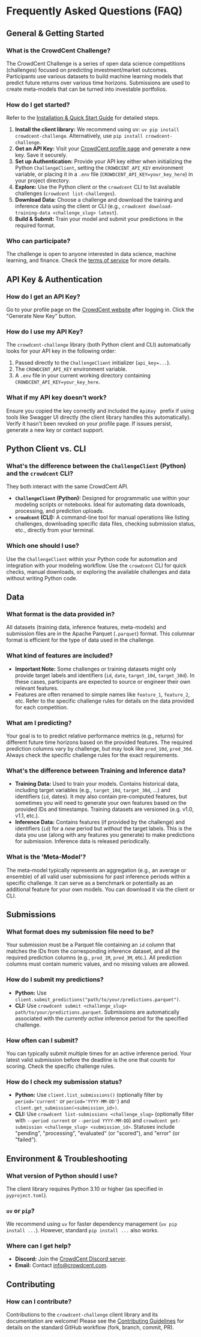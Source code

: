 # Frequently Asked Questions (FAQ)

## General & Getting Started

### What is the CrowdCent Challenge?

The CrowdCent Challenge is a series of open data science competitions (challenges) focused on predicting investment/market outcomes. Participants use various datasets to build machine learning models that predict future returns over various time horizons. Submissions are used to create meta-models that can be turned into investable portfolios.

### How do I get started?

Refer to the [Installation & Quick Start Guide](install-quickstart.md) for detailed steps.

1.  **Install the client library:** We recommend using uv: `uv pip install crowdcent-challenge`. Alternatively, use `pip install crowdcent-challenge`.
2.  **Get an API Key:** Visit your [CrowdCent profile page](https://crowdcent.com/profile) and generate a new key. Save it securely.
3.  **Set up Authentication:** Provide your API key either when initializing the Python `ChallengeClient`, setting the `CROWDCENT_API_KEY` environment variable, or placing it in a `.env` file (`CROWDCENT_API_KEY=your_key_here`) in your project directory.
4.  **Explore:** Use the Python client or the `crowdcent` CLI to list available challenges (`crowdcent list-challenges`).
5.  **Download Data:** Choose a challenge and download the training and inference data using the client or CLI (e.g., `crowdcent download-training-data <challenge_slug> latest`).
6.  **Build & Submit:** Train your model and submit your predictions in the required format.



### Who can participate?

The challenge is open to anyone interested in data science, machine learning, and finance. Check the [terms of service](https://crowdcent.com/terms/) for more details.

## API Key & Authentication

### How do I get an API Key?

Go to your profile page on the [CrowdCent website](https://crowdcent.com/profile) after logging in. Click the "Generate New Key" button.

### How do I use my API Key?

The `crowdcent-challenge` library (both Python client and CLI) automatically looks for your API key in the following order:

1.  Passed directly to the `ChallengeClient` initializer (`api_key=...`).
2.  The `CROWDCENT_API_KEY` environment variable.
3.  A `.env` file in your current working directory containing `CROWDCENT_API_KEY=your_key_here`.

### What if my API key doesn't work?

Ensure you copied the key correctly and included the `ApiKey ` prefix if using tools like Swagger UI directly (the client library handles this automatically). Verify it hasn't been revoked on your profile page. If issues persist, generate a new key or contact support.

## Python Client vs. CLI

### What's the difference between the `ChallengeClient` (Python) and the `crowdcent` CLI?

They both interact with the same CrowdCent API.

*   **`ChallengeClient` (Python):** Designed for programmatic use within your modeling scripts or notebooks. Ideal for automating data downloads, processing, and prediction uploads.
*   **`crowdcent` (CLI):** A command-line tool for manual operations like listing challenges, downloading specific data files, checking submission status, etc., directly from your terminal.

### Which one should I use?

Use the `ChallengeClient` within your Python code for automation and integration with your modeling workflow. Use the `crowdcent` CLI for quick checks, manual downloads, or exploring the available challenges and data without writing Python code.

## Data

### What format is the data provided in?

All datasets (training data, inference features, meta-models) and submission files are in the Apache Parquet (`.parquet`) format. This columnar format is efficient for the type of data used in the challenge.

### What kind of features are included?



*   **Important Note:** Some challenges or training datasets might only provide target labels and identifiers (`id`, `date`, `target_10d`, `target_30d`). In these cases, participants are expected to source or engineer their own relevant features.
*   Features are often renamed to simple names like `feature_1`, `feature_2`, etc. Refer to the specific challenge rules for details on the data provided for each competition.

### What am I predicting?

Your goal is to to predict relative performance metrics (e.g., returns) for different future time horizons based on the provided features. The required prediction columns vary by challenge, but may look like `pred_10d`, `pred_30d`. Always check the specific challenge rules for the exact requirements.

### What's the difference between Training and Inference data?

*   **Training Data:** Used to train your models. Contains historical data, including target variables (e.g., `target_10d`, `target_30d`, ...) and identifiers (`id`, dates). It *may* also contain pre-computed features, but sometimes you will need to generate your own features based on the provided IDs and timestamps. Training datasets are versioned (e.g. v1.0, v1.1, etc.).
*   **Inference Data:** Contains features (if provided by the challenge) and identifiers (`id`) for a *new* period but *without* the target labels. This is the data you use (along with any features you generate) to make predictions for submission. Inference data is released periodically.

### What is the 'Meta-Model'?

The meta-model typically represents an aggregation (e.g., an average or ensemble) of all valid user submissions for past inference periods within a specific challenge. It can serve as a benchmark or potentially as an additional feature for your own models. You can download it via the client or CLI.

## Submissions

### What format does my submission file need to be?

Your submission must be a Parquet file containing an `id` column that matches the IDs from the corresponding inference dataset, and all the required prediction columns (e.g., `pred_1M`, `pred_3M`, etc.). All prediction columns must contain numeric values, and no missing values are allowed.

### How do I submit my predictions?

*   **Python:** Use `client.submit_predictions("path/to/your/predictions.parquet")`.
*   **CLI:** Use `crowdcent submit <challenge_slug> path/to/your/predictions.parquet`.
Submissions are automatically associated with the *currently active* inference period for the specified challenge.

### How often can I submit?

You can typically submit multiple times for an active inference period. Your latest valid submission before the deadline is the one that counts for scoring. Check the specific challenge rules.

### How do I check my submission status?

*   **Python:** Use `client.list_submissions()` (optionally filter by `period='current'` or `period='YYYY-MM-DD'`) and `client.get_submission(<submission_id>)`.
*   **CLI:** Use `crowdcent list-submissions <challenge_slug>` (optionally filter with `--period current` or `--period YYYY-MM-DD`) and `crowdcent get-submission <challenge_slug> <submission_id>`.
Statuses include "pending", "processing", "evaluated" (or "scored"), and "error" (or "failed").

## Environment & Troubleshooting

### What version of Python should I use?

The client library requires Python 3.10 or higher (as specified in `pyproject.toml`).

### `uv` or `pip`?

We recommend using `uv` for faster dependency management (`uv pip install ...`). However, standard `pip install ...` also works.

### Where can I get help?

*   **Discord:** Join the [CrowdCent Discord server](https://discord.gg/v6ZSGuTbQS).
*   **Email:** Contact [info@crowdcent.com](mailto:info@crowdcent.com).

## Contributing

### How can I contribute?

Contributions to the `crowdcent-challenge` client library and its documentation are welcome! Please see the [Contributing Guidelines](contributing.md) for details on the standard GitHub workflow (fork, branch, commit, PR). 